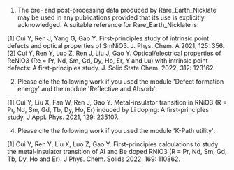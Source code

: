 1) The pre- and post-processing data produced by Rare_Earth_Nicklate may be used in any publications provided that its use is explicitly acknowledged. A suitable reference for Rare_Earth_Nicklate is:
 
[1] Cui Y, Ren J, Yang G, Gao Y. First-principles study of intrinsic point defects and optical properties of SmNiO3. J. Phys. Chem. A 2021, 125: 356.
[2] Cui Y, Ren Y, Luo Z, Ren J, Liu J, Gao Y. Optical/electrical properties of ReNiO3 (Re = Pr, Nd, Sm, Gd, Dy, Ho, Er, Y and Lu) with intrinsic point defects: A first-principles study. J. Solid State Chem. 2022, 312: 123162.

2) Please cite the following work if you used the module 'Defect formation energy' and the module 'Reflective and Absorb':

[1] Cui Y, Liu X, Fan W, Ren J, Gao Y. Metal-insulator transition in RNiO3 (R = Pr, Nd, Sm, Gd, Tb, Dy, Ho, Er) induced by Li doping: A first-principles study. J Appl. Phys. 2021, 129: 235107.

4) Please cite the following work if you used the module 'K-Path utility':

[1] Cui Y, Ren Y, Liu X, Luo Z, Gao Y. First-principles calculations to study the metal-insulator transition of Al and Be doped RNiO3 (R = Pr, Nd, Sm, Gd, Tb, Dy, Ho and Er). J Phys. Chem. Solids 2022, 169: 110862.
